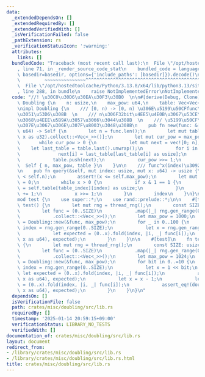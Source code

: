 ```yaml
---
data:
  _extendedDependsOn: []
  _extendedRequiredBy: []
  _extendedVerifiedWith: []
  _isVerificationFailed: false
  _pathExtension: rs
  _verificationStatusIcon: ':warning:'
  attributes:
    links: []
  bundledCode: "Traceback (most recent call last):\n  File \"/opt/hostedtoolcache/Python/3.13.8/x64/lib/python3.13/site-packages/onlinejudge_verify/documentation/build.py\"\
    , line 71, in _render_source_code_stat\n    bundled_code = language.bundle(stat.path,\
    \ basedir=basedir, options={'include_paths': [basedir]}).decode()\n          \
    \         ~~~~~~~~~~~~~~~^^^^^^^^^^^^^^^^^^^^^^^^^^^^^^^^^^^^^^^^^^^^^^^^^^^^^^^^^^^^^^^^^^\n\
    \  File \"/opt/hostedtoolcache/Python/3.13.8/x64/lib/python3.13/site-packages/onlinejudge_verify/languages/rust.py\"\
    , line 288, in bundle\n    raise NotImplementedError\nNotImplementedError\n"
  code: "//! \u30C0\u30D6\u30EA\u30F3\u30B0  \n\n#[derive(Debug, Clone)]\npub struct\
    \ Doubling {\n    n: usize,\n    max_pow: u64,\n    table: Vec<Vec<u32>>,\n}\n\
    \nimpl Doubling {\n    /// [0, n) -> [0, n) \u306E\u5199\u50CFfunc\u3092\u53D7\
    \u3051\u53D6\u308B  \n    /// n\u306F32bit\u4EE5\u4E0B\u3067\u53CE\u307E\u308B\
    \u3068\u4EEE\u5B9A\u3057\u3066\u3044\u308B  \n    /// \u5199\u50CF\u306Fmax_pow\u4E57\
    \u307E\u3067\u306E\u307F\u8003\u3048\u308B\n    pub fn new(func: &[usize], max_pow:\
    \ u64) -> Self {\n        let n = func.len();\n        let mut table = vec![func.iter().map(|&x|\
    \ x as u32).collect::<Vec<_>>()];\n        let mut cur_pow = max_pow >> 1;\n \
    \       while cur_pow > 0 {\n            let mut next = vec![0; n];\n        \
    \    let last_table = table.last().unwrap();\n            for i in 0..n {\n  \
    \              next[i] = last_table[last_table[i] as usize];\n            }\n\
    \            table.push(next);\n            cur_pow >>= 1;\n        }\n      \
    \  Self { n, max_pow, table }\n    }\n\n    /// func^x(index)\u3092\u8FD4\u3059\
    \n    pub fn query(&self, mut index: usize, mut x: u64) -> usize {\n        assert!(index\
    \ < self.n);\n        assert!(x <= self.max_pow);\n        let mut table_index\
    \ = 0;\n        while x > 0 {\n            if x & 1 == 1 {\n                index\
    \ = self.table[table_index][index] as usize;\n            }\n            table_index\
    \ += 1;\n            x >>= 1;\n        }\n        index\n    }\n}\n\n#[cfg(test)]\n\
    mod test {\n    use super::*;\n    use rand::prelude::*;\n\n    #[test]\n    fn\
    \ test() {\n        let mut rng = thread_rng();\n        const SIZE: usize = 1000;\n\
    \        let func = (0..SIZE)\n            .map(|_| rng.gen_range(0..SIZE))\n\
    \            .collect::<Vec<_>>();\n        let max_pow = 1000;\n        let doubling\
    \ = Doubling::new(&func, max_pow);\n        for _ in 0..100 {\n            let\
    \ index = rng.gen_range(0..SIZE);\n            let x = rng.gen_range(0..max_pow);\n\
    \            let expected = (0..x).fold(index, |i, _| func[i]);\n            assert_eq!(doubling.query(index,\
    \ x as u64), expected);\n        }\n    }\n\n    #[test]\n    fn test_two_beki()\
    \ {\n        let mut rng = thread_rng();\n        const SIZE: usize = 1024;\n\
    \        let func = (0..SIZE)\n            .map(|_| rng.gen_range(0..SIZE))\n\
    \            .collect::<Vec<_>>();\n        let max_pow = 1024;\n        let doubling\
    \ = Doubling::new(&func, max_pow);\n        for bit in 0..=10 {\n            let\
    \ index = rng.gen_range(0..SIZE);\n            let x = 1 << bit;\n           \
    \ let expected = (0..x).fold(index, |i, _| func[i]);\n            assert_eq!(doubling.query(index,\
    \ x as u64), expected);\n            let x = x - 1;\n            let expected\
    \ = (0..x).fold(index, |i, _| func[i]);\n            assert_eq!(doubling.query(index,\
    \ x as u64), expected);\n        }\n    }\n}\n"
  dependsOn: []
  isVerificationFile: false
  path: crates/misc/doubling/src/lib.rs
  requiredBy: []
  timestamp: '2025-01-14 20:59:15+09:00'
  verificationStatus: LIBRARY_NO_TESTS
  verifiedWith: []
documentation_of: crates/misc/doubling/src/lib.rs
layout: document
redirect_from:
- /library/crates/misc/doubling/src/lib.rs
- /library/crates/misc/doubling/src/lib.rs.html
title: crates/misc/doubling/src/lib.rs
---
```

